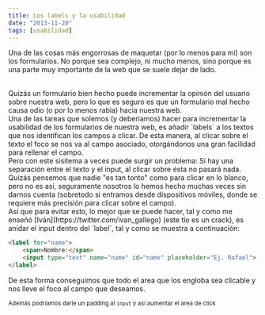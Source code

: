 ```yaml
---
title: Los labels y la usabilidad
date: "2013-11-20"
tags: [usabilidad]
---
```


Una de las cosas más engorrosas de maquetar (por lo menos para mí) son los formularios. No porque sea complejo, ni mucho menos, sino porque es una parte muy importante de la web que se suele dejar de lado.
<!--more-->

<br>
Quizás un formulario bien hecho puede incrementar la opinión del usuario sobre nuestra web, pero lo que es seguro es que un formulario mal hecho causa odio (o por lo menos rabia) hacia nuestra web.

<br>
Una de las tareas que solemos (y deberiamos) hacer para incrementar la usabilidad de los formularios de nuestra web, es añadir `labels` a los textos que nos identifican los campos a clicar. De esta manera, al clicar sobre el texto el foco se nos va al campo asociado, otorgándonos una gran facilidad para rellenar el campo.

<br>
Pero con este sisitema a veces puede surgir un problema: Si hay una separación entre el texto y el input, al clicar sobre ésta no pasará nada. Quizás pensemos que nadie "es tan tonto" como para clicar en lo blanco, pero no es así, seguramente nosotros lo hemos hecho muchas veces sin darnos cuenta (sobretodo si entramos desde dispositivos móviles, donde se requiere más precisión para clicar sobre el campo).

<br>
Así que para evitar esto, lo mejor que se puede hacer, tal y como me enseñó [Iván](https://twitter.com/ivan_gallego) (este tío es un crack), es anidar el input dentro del `label`, tal y como se muestra a continuación:

```html
<label for="name">
    <span>Nombre:</span>
    <input type="text" name="name" id="name" placeholder="Ej. Rafael">
</label>
```
De esta forma conseguimos que todo el area que los engloba sea clicable y nos lleve el foco al campo que deseamos.

<small class="right">Además podríamos darle un padding al `input` y así aumentar el area de click</small>

